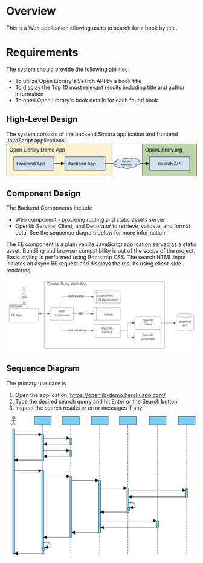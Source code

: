 # Overview
This is a Web application allowing users to search for a book by title.

# Requirements
The system should provide the following abilities
* To utilize Open Library's Search API by a book title
* To display the Top 10 most relevant results including title and author information
* To open Open Library's book details for each found book


## High-Level Design
The system consists of the backend Sinatra application and frontend JavaScript applications.
![High Level Design diagram](docs/hld.png)


## Component Design
The Backend Components include
* Web component - providing routing and static assets server
* Openlib Service, Client, and Decorator to retrieve, validate, and format data. See the sequence diagram below for more information

The FE component is a plain vanilla JavaScript application served as a static asset. Bundling and browser compatibility is out of the scope of the project. Basic styling is performed using Bootstrap CSS. The search HTML input initiates an async BE request and displays the results using client-side rendering.

![Component Diagram](docs/components.svg)

## Sequence Diagram
The primary use case is
1. Open the application, https://openlib-demo.herokuapp.com/
2. Type the desired search query and hit Enter or the Search button
3. Inspect the search results or error messages if any

![Sequence Diagram](docs/sequence.svg)
